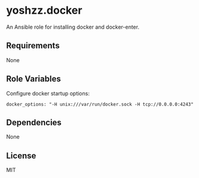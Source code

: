 yoshzz.docker
=============

An Ansible role for installing docker and docker-enter.


Requirements
------------

None


Role Variables
--------------

Configure docker startup options:

    docker_options: "-H unix:///var/run/docker.sock -H tcp://0.0.0.0:4243"


Dependencies
------------

None


License
-------

MIT
